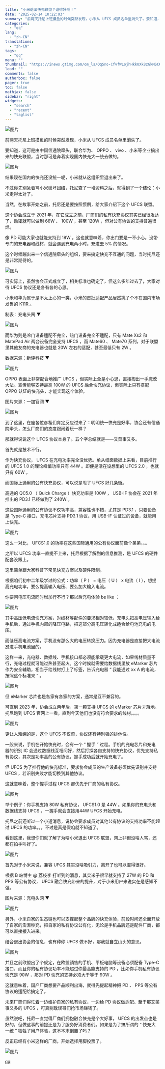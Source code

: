 ```yaml
---
title: "小米退出快充联盟？退得好啊！"
date: "2025-02-14 10:22:03"
summary: "前两天托尼上班摸鱼的时候突然发现，小米从 UFCS 成员名单里消失了。要知道，这可是由中国信通院牵头..."
categories:
  - "qq"
lang:
  - "zh-CN"
translations:
  - "zh-CN"
tags:
  - "qq"
menu: ""
thumbnail: "https://inews.gtimg.com/om_ls/OqSno-CfvfWLojhHkkUXk8zGkMSCGTDUCVEpZSIDeofxEAA_640360/0"
lead: ""
comments: false
authorbox: false
pager: true
toc: false
mathjax: false
sidebar: "right"
widgets:
  - "search"
  - "recent"
  - "taglist"
---
```


![图片](https://inews.gtimg.com/news_bt/G8eDmqmkD4kUE_3FZMtVnPsnNydNK3S5qqUb4bi9yNSv8AA/0)

前两天托尼上班摸鱼的时候突然发现，小米从 UFCS 成员名单里消失了。

要知道，这可是由中国信通院牵头，联合华为、 OPPO 、 vivo 、小米等企业搞出来的快充联盟，当时那可是奔着实现国内快充大一统去做的。

![图片](https://inews.gtimg.com/news_bt/OIY8DAipL8bkhaXdOo89XKG8fgsA2jqv3p6qOOwLEFLZ0AA/641)

结果现在国内的快充还没统一呢，小米就从这组织里退出来了。

不过你先别急着骂小米破坏团结，托尼查了一堆资料之后，就得到了一个结论：小米走得太对了。

当然，在故事开始之前，托尼还是要按照惯例，给大家介绍下这个 UFCS 联盟。

这个协会成立于 2021 年，在它成立之前，厂商们的私有快充协议其实已经很发达了，动辄就可以做到 66W 、 100W ，甚至 120W ，但对公有协议的支持普遍很烂。

像 PD 可能大家也就能支持到 18W 。这也就意味着，你出门要是一不小心，没带专门的充电器和线材，就会遇到充电两小时，充进去 5% 的情况。

这个时候蹦出来一个信通院牵头的组织，要来搞定快充不互通的问题，当时托尼还是非常期待的。

![图片](https://inews.gtimg.com/news_bt/OHudhTvwEJB6DlnBbe6_PVlQminYyzESLFTD-jrHA1JnMAA/641)

可实际上，虽然协会正式成立了，相关标准也确定了，但这么多年过去了，大家对待 UFCS 协议还是各有各的心思。

小米和华为属于是不太上心的一类，小米的首批适配产品居然挑了个不在国内市场发售的 K11R 。

制表：充电头网 ▼

![图片](https://inews.gtimg.com/news_bt/OyOBraRsBDNqUu7gQ2Rs1plHt1KaDU-VG70A_z4hByoRcAA/641)

而华为则是冷门设备适配不完全，热门设备完全不适配，只有 Mate Xs2 和 MatePad Air 两台设备完全支持 UFCS ，而 Mate60 、 Mate70 系列，对于联盟里其他友商的充电器也就是 20W 左右的适配，甚至最低只有 2W 。

数据来源：新评科技 ▼

![图片](https://inews.gtimg.com/news_bt/OAI0sASRxKPgGVFXzxBDpe_iuvg9_-Uw5PSeGd5FSr7uEAA/641)

OPPO 表面上非常配合地推广 UFCS ，但实际上全是小心思，直接掏出一手魔改大法。宣传能够支持最高 100W 的 UFCS 融合快充协议，但实际上只有搭配 OPPO 认证的快充头，才能实现这个体验。

图片来源：一加官网 ▼

![图片](https://inews.gtimg.com/news_bt/OShQ_rqQ6zxcsumuh7c-yVEVEVFOd8wln3K4-UewrohmcAA/641)

到了这里，在座各位彦祖们肯定反应过来了：明明统一快充是好事，协会还有信通院牵头，怎么厂商们的态度跟闹着玩一样？

那就得说说这个 UFCS 协议本身了。五个字总结就是——又菜事又多。

首先就是技术不行。

作为快充协议， UFCS 在充电功率完全没优势。单从纸面数据上来看，目前推行的 UFCS 1.0 的理论峰值功率只有 44W 。即便是活在设想里的 UFCS 2.0 ，也就只有 60W 。

而国际上通用的公有快充协议，可以说是甩了 UFCS 好几条街。

高通的 QC5.0 （ Quick Charge ）快充功率是 100W ， USB-IF 协会在 2021 年推出的 PD3.1 已经做到了 240W 。

这些国际通用的公有协议不仅功率高，兼容性也不错，尤其是 PD3.1 ，只要设备是 Type-C 接口，充电芯片支持 PD3.1 协议，用 USB-IF 认证过的设备，就能用上快充。

![图片](https://inews.gtimg.com/news_bt/OxaMSUQF41D7JNjNwO4OtLIiftCdiLXbjttZPH3ZBI_1IAA/641)

这么一对比， UFCS1.0 的功率在这些国际通用的公有协议面前像个弟弟。。。

之所以 UFCS 功率一直提不上来，托尼根据了解到的信息推测，是 UFCS 的硬件配套没跟上。

这里简单跟大家科普下常见快充方案以及硬件限制。

根据咱们初中二年级学过的公式：功率（ P ） = 电压（ U ） x 电流（ I ），想提高充电功率，要么提高输入电压、要么加大输入电流。

你要问电压电流同时增加行不行？那以后充电体验 be like ：

![图片](https://inews.gtimg.com/news_bt/OzF-u7lLI-ieTAeC5KdObd52lVA3wsuhQ1_EcY4q7UIU8AA/641)

其中高压低电流快充方案，对线材等配件的要求相对较低，充电头把高电压输入给手机后，通过手机内部的降压电路，把这部分高电压转化成适合给电池充电的电压。

而低压高电流方案，手机没有那么大的电压转换压力。因为充电器是直接把大电流怼进手机电池里的。

这样一来，充电器、数据线、手机接口都必须能承载更大电流，如果线材质量不行，充电过程就可能过热甚至起火。这个时候就需要给数据线里放 eMarker 芯片作为安全辅助，相当于给线材打上了标签，告诉充电器 “ 我能通过 xx A 的电流，按照这个标准来 ” 。

![图片](https://inews.gtimg.com/news_bt/O3lR3VkYWa74Xfq6f6LFP1_8VLTDgzA20fvr1iYXov4-AAA/641)

但 eMarker 芯片也是各家有各家的方案，通常是互不兼容的。

可直到 2023 年，协会成立两年后，第一颗支持 UFCS 的 eMarker 芯片才落地。托尼跑到 UFCS 官网上一看，直到今天他们也没有符合要求的线材。。。。

![图片](https://inews.gtimg.com/news_bt/OKrnlM_TLK94AInLk-urHzQ4HB9y9FzckEAz9TivKSqNwAA/641)

更让人难绷的是，这个 UFCS 不仅菜，协议还有特别强的排他性。

一般来说，手机在开始快充时，会有一个 “ 握手 ” 过程。手机的充电芯片和充电器的识别 IC 会通过数据线互相问好，然后打探各自支持的快充协议，优先支持私有协议，其次是功率高的公有协议，握手成功后就开始充电了。

但 UFCS 为了推行他的快充标准，要求协会成员的生产设备必须优先识别并支持 UFCS ，若识别失败才能切换到其他协议。

这就意味着，整个握手过程 UFCS 都优先于厂商的私有协议。

![图片](https://inews.gtimg.com/news_bt/OREacaaXikxklYy6ts9981xgyZx5i1fktCP6jeyzWep38AA/641)

举个例子：你手机支持 80W 私有协议， UFCS1.0 是 44W 。如果你的充电头和数据线支持 UFCS ，一握手就会直接用44W UFCS 开始充电。

托尼之前还听过一个小道消息，说协会要求成员对其他公有协议的支持功率不能超过 UFCS 的功率。。。不过是真是假咱就不知道了。

看到这里，我想你们就了解了为啥小米退出 UFCS 联盟，网上非但没啥人骂，还都在拍手叫好了。

![图片](https://inews.gtimg.com/news_bt/O3nZZN6C6RarmEAmk01whp_jaVE6FmphsKZP-nDOIkhZYAA/641)

首先对于小米来说，兼容 UFCS 其实没啥吸引力，离开了也可以混得很好。

根据 B 站博主 @ 荔枝李 打听到的消息，其实米子很早就支持了 27W 的 PD 和 PPS 等公有协议， UFCS 融合快充带来的提升，对于小米用户来说实在是感知不强。

图片来源：充电头网 ▼

![图片](https://inews.gtimg.com/news_bt/O35wQ10Snx1D0UXyXAhzzVGWDJSXHuQcWVlmbd3amvvxIAA/641)

另外，小米自家的生态链也可以支撑起整个品牌的快充体验，前段时间还全面开放了自家的澎湃秒充，把自家的私有协议公有化，无论是手机品牌还是配件厂商，都可以直接接入进来。

结合退出协会的信息，也有种你 UFCS 做不好，那我就自立山头的意思。

![图片](https://inews.gtimg.com/news_bt/OswrlklBxKgAKiyIl8Kv-xFgNT-8LuNxJL_ocnTW82EeEAA/641)

并且之前欧盟出了个规定，在欧盟销售的手机、平板电脑等设备必须配备 Type-C 接口，而且你的私有协议功率不能超过你最高能支持的 PD ，比如你手机私有协议快充是 90W ，那对 PD 快充的支持必须大于等于 90W 。

这就意味着，国产厂商想要产品顺利出海，就得先提起精神把 PD 、 PPS 等公有协议的适配给搞定了。

未来厂商们得忙着一边维护自家的私有协议，一边给 PD 协议做适配。至于那又菜事又多的 UFCS ，可真别耽误哥们抢市场赚钱了。

虽然说吧，托尼一直觉得厂商们拥抱融合快充是个大好事， UFCS 的出发点也是好的，但做这事的前提还是为了服务好消费者们。如果是为了搞所谓的 “ 快充大一统 ” 牺牲了用户体验，这不本末倒置了吗？

反正已经有小米这样的厂商，开始选择用脚投票了。

![图片](https://inews.gtimg.com/news_bt/OdLaP-pdfpbTt_svw9adKBahGzs414H4AAHLLOArkZpL8AA/641)

[qq](https://new.qq.com/rain/a/20250214A02KGB00)
